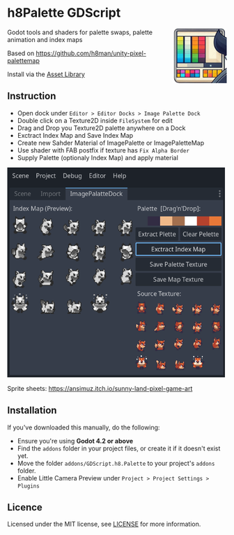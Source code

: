 # h8Palette GDScript

<img align="right" src="paletteicon.png" width="125">

Godot tools and shaders for palette swaps, palette animation and index maps

Based on https://github.com/h8man/unity-pixel-palettemap

Install via the [Asset Library](https://godotengine.org/asset-library/asset)

## Instruction


- Open dock under `Editor > Editor Docks > Image Palette Dock`
- Double click on a Texture2D inside `FileSystem` for edit
- Drag and Drop you Texture2D palette anywhere on a Dock 
- Exctract Index Map and Save Index Map
- Create new Sahder Material of ImagePalette or ImagePaletteMap
- Use shader with FAB postfix if texture has `Fix Alpha Border`
- Supply Palette (optionaly Index Map) and apply material

<img src="screenshot.png"  width="500"  >

Sprite sheets: https://ansimuz.itch.io/sunny-land-pixel-game-art

## Installation

If you've downloaded this manually, do the following:

- Ensure you're using **Godot 4.2 or above**
- Find the `addons` folder in your project files, or create it if it doesn't exist yet.
- Move the folder `addons/GDScript.h8.Palette` to your project's `addons` folder.
- Enable Little Camera Preview under `Project > Project Settings > Plugins`

## Licence

Licensed under the MIT license, see [LICENSE](./LICENSE) for more information.

